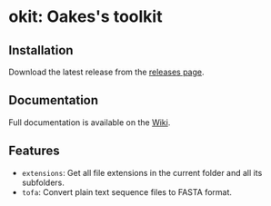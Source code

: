 # okit: Oakes's toolkit

## Installation

Download the latest release from the [releases page](https://github.com/oakesli/okit/releases).

## Documentation

Full documentation is available on the [Wiki](https://github.com/oakesli/okit/wiki).

## Features

* `extensions`: Get all file extensions in the current folder and all its subfolders.
* `tofa`: Convert plain text sequence files to FASTA format.
